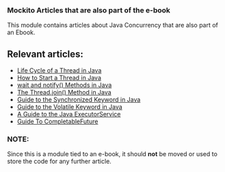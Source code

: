 ### Mockito Articles that are also part of the e-book

This module contains articles about Java Concurrency that are also part of an Ebook.

## Relevant articles:

- [Life Cycle of a Thread in Java](https://www.baeldung.com/java-thread-lifecycle)
- [How to Start a Thread in Java](https://www.baeldung.com/java-start-thread)
- [wait and notify() Methods in Java](https://www.baeldung.com/java-wait-notify)
- [The Thread.join() Method in Java](https://www.baeldung.com/java-thread-join)
- [Guide to the Synchronized Keyword in Java](https://www.baeldung.com/java-synchronized)
- [Guide to the Volatile Keyword in Java](https://www.baeldung.com/java-volatile)
- [A Guide to the Java ExecutorService](https://www.baeldung.com/java-executor-service-tutorial)
- [Guide To CompletableFuture](https://www.baeldung.com/java-completablefuture)

### NOTE:

Since this is a module tied to an e-book, it should **not** be moved or used to store the code for any further article.
